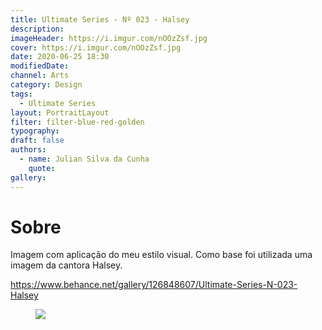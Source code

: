 ```yaml
---
title: Ultimate Series - Nº 023 - Halsey
description:
imageHeader: https://i.imgur.com/nOOzZsf.jpg
cover: https://i.imgur.com/nOOzZsf.jpg
date: 2020-06-25 18:30
modifiedDate:
channel: Arts
category: Design
tags:
  - Ultimate Series
layout: PortraitLayout
filter: filter-blue-red-golden
typography:
draft: false
authors:
  - name: Julian Silva da Cunha
    quote:
gallery:
---
```


# Sobre

Imagem com aplicação do meu estilo visual. Como base foi utilizada uma imagem da cantora Halsey.

https://www.behance.net/gallery/126848607/Ultimate-Series-N-023-Halsey

<figure>
<img src="https://i.imgur.com/nOOzZsf.jpg" className="max-w-none mx-auto block"/>
</figure>
